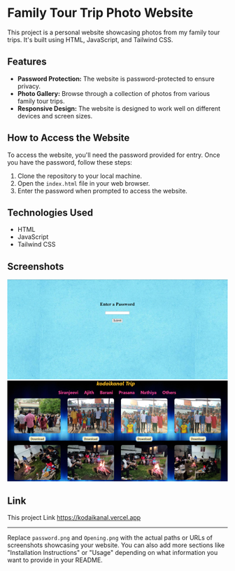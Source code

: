 # Family Tour Trip Photo Website

This project is a personal website showcasing photos from my family tour trips. It's built using HTML, JavaScript, and Tailwind CSS.

## Features

- **Password Protection:** The website is password-protected to ensure privacy.
- **Photo Gallery:** Browse through a collection of photos from various family tour trips.
- **Responsive Design:** The website is designed to work well on different devices and screen sizes.

## How to Access the Website

To access the website, you'll need the password provided for entry. Once you have the password, follow these steps:

1. Clone the repository to your local machine.
2. Open the `index.html` file in your web browser.
3. Enter the password when prompted to access the website.

## Technologies Used

- HTML
- JavaScript
- Tailwind CSS

## Screenshots

![Screenshot 1](password.png)
![Screenshot 2](Opening.png)

## Link

This project Link https://kodaikanal.vercel.app

---

Replace `password.png` and `Opening.png`  with the actual paths or URLs of screenshots showcasing your website. You can also add more sections like "Installation Instructions" or "Usage" depending on what information you want to provide in your README.
